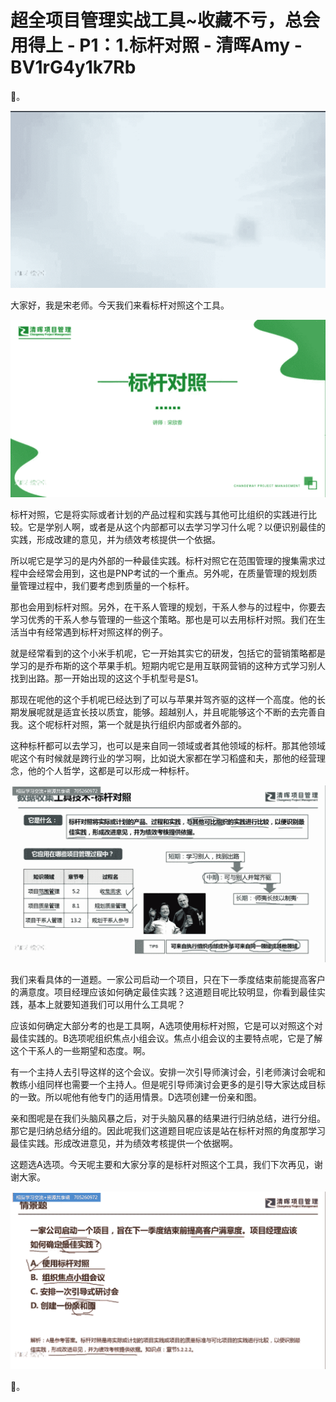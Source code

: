 # 超全项目管理实战工具~收藏不亏，总会用得上 - P1：1.标杆对照 - 清晖Amy - BV1rG4y1k7Rb

🎼。

![](img/6350cb45170970b6b9bc8c97c43dc5f7_1.png)

大家好，我是宋老师。今天我们来看标杆对照这个工具。

![](img/6350cb45170970b6b9bc8c97c43dc5f7_3.png)

标杆对照，它是将实际或者计划的产品过程和实践与其他可比组织的实践进行比较。它是学别人啊，或者是从这个内部都可以去学习学习什么呢？以便识别最佳的实践，形成改建的意见，并为绩效考核提供一个依据。

所以呢它是学习的是内外部的一种最佳实践。标杆对照它在范围管理的搜集需求过程中会经常会用到，这也是PNP考试的一个重点。另外呢，在质量管理的规划质量管理过程中，我们要考虑到质量的一个标杆。

那也会用到标杆对照。另外，在干系人管理的规划，干系人参与的过程中，你要去学习优秀的干系人参与管理的一些这个策略。那也是可以去用标杆对照。我们在生活当中有经常遇到标杆对照这样的例子。

就是经常看到的这个小米手机呢，它一开始其实它的研发，包括它的营销策略都是学习的是乔布斯的这个苹果手机。短期内呢它是用互联网营销的这种方式学习别人找到出路。那一开始出现的这这个手机型号是S1。

那现在呢他的这个手机呢已经达到了可以与苹果并驾齐驱的这样一个高度。他的长期发展呢就是适宜长技以质宜，能够。超越别人，并且呢能够这个不断的去完善自我。这个呢标杆对照，第一个就是执行组织内部或者外部的。

这种标杆都可以去学习，也可以是来自同一领域或者其他领域的标杆。那其他领域呢这个有时候就是跨行业的学习啊，比如说大家都在学习稻盛和夫，那他的经营理念，他的个人哲学，这都是可以形成一种标杆。



![](img/6350cb45170970b6b9bc8c97c43dc5f7_5.png)

我们来看具体的一道题。一家公司启动一个项目，只在下一季度结束前能提高客户的满意度。项目经理应该如何确定最佳实践？这道题目呢比较明显，你看到最佳实践，基本上就要知道我们可以用什么工具呢？

应该如何确定大部分考的也是工具啊，A选项使用标杆对照，它是可以对照这个对最佳实践的。B选项呢组织焦点小组会议。焦点小组会议的主要特点呢，它是了解这个干系人的一些期望和态度。啊。

有一个主持人去引导这样的这个会议。安排一次引导师演讨会，引老师演讨会呢和教练小组同样也需要一个主持人。但是呢引导师演讨会更多的是引导大家达成目标的一致。所以呢他有他专门的适用情景。D选项创建一份亲和图。

亲和图呢是在我们头脑风暴之后，对于头脑风暴的结果进行归纳总结，进行分组。那它是归纳总结分组的。因此呢我们这道题目呢应该是站在标杆对照的角度那学习最佳实践。形成改进意见，并为绩效考核提供一个依据啊。

这题选A选项。今天呢主要和大家分享的是标杆对照这个工具，我们下次再见，谢谢大家。

![](img/6350cb45170970b6b9bc8c97c43dc5f7_7.png)

🎼。